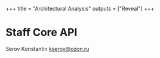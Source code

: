 +++
title = "Architectural Analysis"
outputs = ["Reveal"]
+++

# Staff Core API

Serov Konstantin <kserov@ozon.ru>

